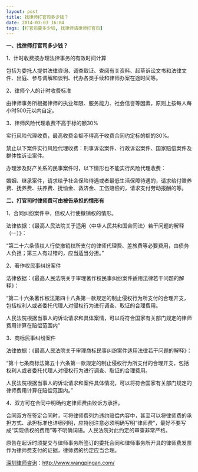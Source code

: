 ```yaml
---
layout: post
title: 找律师打官司多少钱？
date: 2014-03-03 16:04
tags: [打官司要多少钱, 找律师请律师打官司]
---
```

<strong>一、找律师打官司多少钱？</strong>

1、计时收费按办理法律事务的有效时间计算

包括为委托人提供法律咨询、调查取证、查阅有关资料、起草诉讼文书和法律文件、出庭、参与调解和谈判、代办各类手续和律师办案在途时间等。

2、律师个人的计时收费标准

由律师事务所根据律师的执业年限、服务能力、社会信誉等因素，原则上按每人每小时500元以内自定。

3、律师风险代理收费不高于标的额30%

实行风险代理收费，最高收费金额不得高于收费合同约定标的额的30%。

禁止以下案件实行风险代理收费：刑事诉讼案件、行政诉讼案件、国家赔偿案件及群体性诉讼案件。

办理涉及财产关系的民事案件时，以下情形也不能实行风险代理收费：

婚姻、继承案件，请求给予社会保险待遇或者最低生活保障待遇的，请求给付赡养费、抚养费、扶养费、抚恤金、救济金、工伤赔偿的，请求支付劳动报酬的等。

<strong>二、打官司时律师费可由被告承担的情形有</strong>

1、合同纠纷案件中，债权人行使撤销权的情形。

法律依据：《最高人民法院关于适用〈中华人民共和国合同法〉若干问题的解释（一）》：

“第二十六条债权人行使撤销权所支付的律师代理费、差旅费等必要费用，由债务人负担；第三人有过错的，应当适当分担。”

2、著作权民事纠纷案件

法律依据：《最高人民法院关于审理著作权民事纠纷案件适用法律若干问题的解释》：

“第二十六条著作权法第四十八条第一款规定的制止侵权行为所支付的合理开支，包括权利人或者委托代理人对侵权行为进行调查、取证的合理费用。

人民法院根据当事人的诉讼请求和具体案情，可以将符合国家有关部门规定的律师费用计算在赔偿范围内”

3、商标民事纠纷案件

法律依据：《最高人民法院关于审理商标民事纠纷案件适用法律若干问题的解释》：

“第十七条商标法第五十六条第一款规定的制止侵权行为所支付的合理开支，包括权利人或者委托代理人对侵权行为进行调查、取证的合理费用。

人民法院根据当事人的诉讼请求和案件具体情况，可以将符合国家有关部门规定的律师费用计算在赔偿范围内。”

4、双方可在合同中明确约定律师费由败诉方承担。

合同双方在签定合同时，可将律师费列为违约赔偿内容中，甚至可以将律师费的承担方式、承担标准也详细列明，应特别注意必须明确写明“律师费”，最好不要写成“实现债权的费用”等不明确词语。人民法院对此约定的审查非常严格。

原告在起诉时须提交与律师事务所签订的委托合同和律师事务所开具的律师费发票作为律师费支付的证据，律师费的约定应当合理。

<a href="http://www.wangpingan.com/">深圳律师咨询</a>：<a href="http://www.wangpingan.com/">http://www.wangpingan.com/</a>

